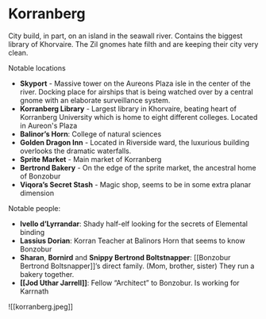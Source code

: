 # Korranberg

City build, in part, on an island in the seawall river. Contains the biggest library of Khorvaire. The Zil gnomes hate filth and are keeping their city very clean.

Notable locations

* **Skyport** - Massive tower on the Aureons Plaza isle in the center of the river. Docking place for airships that is being watched over by a central gnome with an elaborate surveillance system.
* **Korranberg Library** - Largest library in Khorvaire, beating heart of Korranberg University which is home to eight different colleges. Located in Aureon's Plaza
* **Balinor’s Horn**: College of natural sciences
* **Golden Dragon Inn** - Located in Riverside ward, the luxurious building overlooks the dramatic waterfalls.
* **Sprite Market** - Main market of Korranberg
* **Bertrond Bakery** - On the edge of the sprite market, the ancestral home of Bonzobur
* **Viqora’s Secret Stash** - Magic shop, seems to be in some extra planar dimension

Notable people:

- **Ivello d’Lyrrandar**: Shady half-elf looking for the secrets of Elemental binding
- **Lassius Dorian**: Korran Teacher at Balinors Horn that seems to know Bonzobur
- **Sharan**, **Bornird** and **Snippy Bertrond Boltstnapper**: [[Bonzobur Bertrond Boltsnapper]]’s direct family. (Mom, brother, sister) They run a bakery together.
- **[[Jod Uthar Jarrell]]**: Fellow “Architect” to Bonzobur. Is working for Karrnath

![[korranberg.jpeg]]

